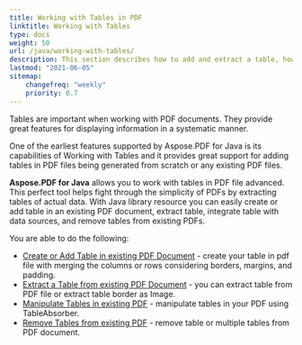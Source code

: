 ```yaml
---
title: Working with Tables in PDF 
linktitle: Working with Tables
type: docs
weight: 50
url: /java/working-with-tables/
description: This section describes how to add and extract a table, how to manipulate and integrate a table using the Java library.
lastmod: "2021-06-05"
sitemap:
    changefreq: "weekly"
    priority: 0.7
---
```


Tables are important when working with PDF documents. They provide great features for displaying information in a systematic manner.

One of the earliest features supported by Aspose.PDF for Java is its capabilities of Working with Tables and it provides great support for adding tables in PDF files being generated from scratch or any existing PDF files.

**Aspose.PDF for Java** allows you to work with tables in PDF file advanced. This perfect tool helps fight through the simplicity of PDFs by extracting tables of actual data. With Java library resource you can easily create or add table in an existing PDF document, extract table, integrate table with data sources, and remove tables from existing PDFs.

You are able to do the following:

- [Create or Add Table in existing PDF Document](/pdf/java/add-table-in-existing-pdf-document/) - create your table in pdf file with merging the columns or rows сonsidering borders, margins, and padding.
- [Extract a Table from existing PDF Document](/pdf/java/extract-table-from-existing-pdf-document/) - you can extract table from PDF file or extract table border as Image.
- [Manipulate Tables in existing PDF](/pdf/java/manipulate-tables-in-existing-pdf/) - manipulate tables in your PDF using TableAbsorber.
- [Remove Tables from existing PDF](/pdf/java/remove-tables-from-existing-pdf/) - remove table or multiple tables from PDF document.
